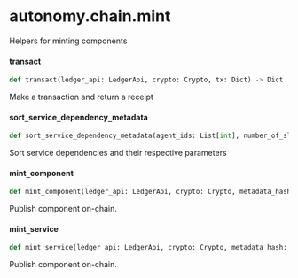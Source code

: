 <a id="autonomy.chain.mint"></a>

# autonomy.chain.mint

Helpers for minting components

<a id="autonomy.chain.mint.transact"></a>

#### transact

```python
def transact(ledger_api: LedgerApi, crypto: Crypto, tx: Dict) -> Dict
```

Make a transaction and return a receipt

<a id="autonomy.chain.mint.sort_service_dependency_metadata"></a>

#### sort`_`service`_`dependency`_`metadata

```python
def sort_service_dependency_metadata(agent_ids: List[int], number_of_slots_per_agents: List[int], cost_of_bond_per_agent: List[int]) -> Tuple[List[int], ...]
```

Sort service dependencies and their respective parameters

<a id="autonomy.chain.mint.mint_component"></a>

#### mint`_`component

```python
def mint_component(ledger_api: LedgerApi, crypto: Crypto, metadata_hash: str, component_type: UnitType, chain_type: ChainType, dependencies: Optional[List[int]] = None) -> Optional[int]
```

Publish component on-chain.

<a id="autonomy.chain.mint.mint_service"></a>

#### mint`_`service

```python
def mint_service(ledger_api: LedgerApi, crypto: Crypto, metadata_hash: str, chain_type: ChainType, agent_ids: List[int], number_of_slots_per_agent: List[int], cost_of_bond_per_agent: List[int], threshold: int) -> Optional[int]
```

Publish component on-chain.

